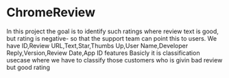 # ChromeReview
In this project the goal is to identify such ratings where review text is good, but rating is negative- so that the support team can point this to users. 
We have ID,Review URL,Text,Star,Thumbs Up,User Name,Developer Reply,Version,Review Date,App ID features
Basicly it is classification usecase where we have to classify those customers who is givin bad review but good rating
